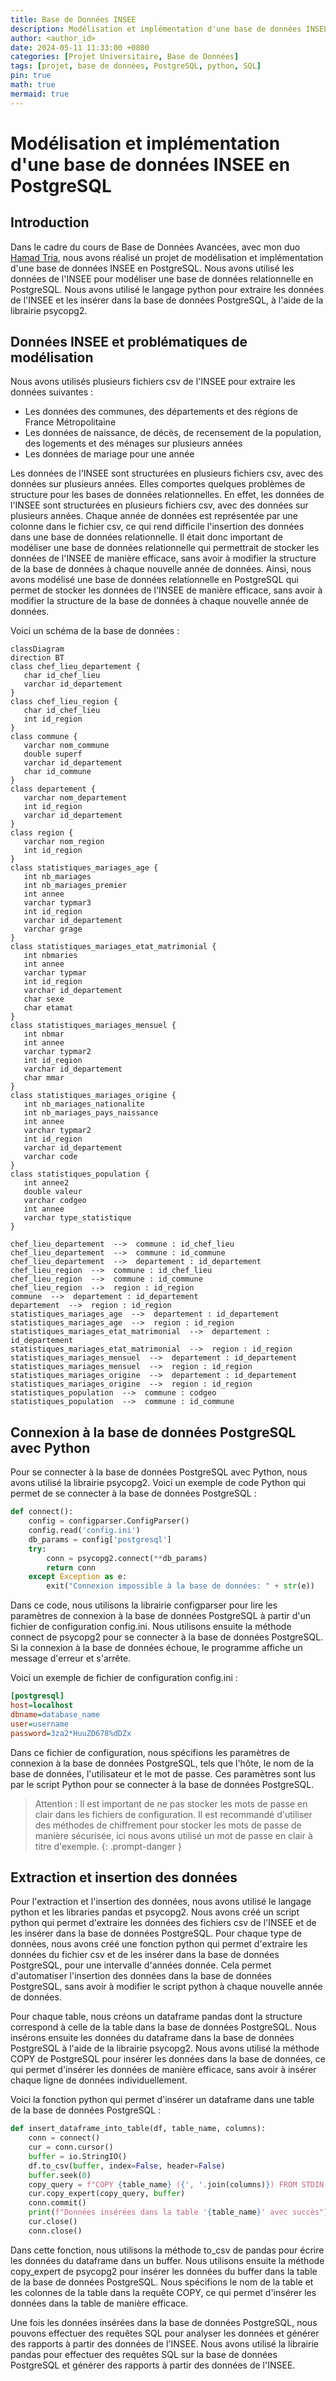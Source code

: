 ```yaml
---
title: Base de Données INSEE
description: Modélisation et implémentation d'une base de données INSEE en PostgreSQL
author: <author_id>
date: 2024-05-11 11:33:00 +0800
categories: [Projet Universitaire, Base de Données]
tags: [projet, base de données, PostgreSQL, python, SQL]
pin: true
math: true
mermaid: true
---
```


# Modélisation et implémentation d'une base de données INSEE en PostgreSQL

## Introduction

Dans le cadre du cours de Base de Données Avancées, avec mon duo [Hamad Tria](https://github.com/HamadTria), nous avons réalisé un projet de modélisation et implémentation d'une base de données INSEE en PostgreSQL. Nous avons utilisé les données de l'INSEE pour modéliser une base de données relationnelle en PostgreSQL. Nous avons utilisé le langage python pour extraire les données de l'INSEE et les insérer dans la base de données PostgreSQL, à l'aide de la librairie psycopg2.

## Données INSEE et problématiques de modélisation

Nous avons utilisés plusieurs fichiers csv de l'INSEE pour extraire les données suivantes :
- Les données des communes, des départements et des régions de France Métropolitaine
- Les données de naissance, de décès, de recensement de la population, des logements et des ménages sur plusieurs années
- Les données de mariage pour une année

Les données de l'INSEE sont structurées en plusieurs fichiers csv, avec des données sur plusieurs années. Elles comportes quelques problèmes de structure pour les bases de données relationnelles. En effet, les données de l'INSEE sont structurées en plusieurs fichiers csv, avec des données sur plusieurs années. Chaque année de données est représentée par une colonne dans le fichier csv, ce qui rend difficile l'insertion des données dans une base de données relationnelle. Il était donc important de modéliser une base de données relationnelle qui permettrait de stocker les données de l'INSEE de manière efficace, sans avoir à modifier la structure de la base de données à chaque nouvelle année de données. 
Ainsi, nous avons modélisé une base de données relationnelle en PostgreSQL qui permet de stocker les données de l'INSEE de manière efficace, sans avoir à modifier la structure de la base de données à chaque nouvelle année de données.  

Voici un schéma de la base de données :

```mermaid
classDiagram
direction BT
class chef_lieu_departement {
   char id_chef_lieu
   varchar id_departement
}
class chef_lieu_region {
   char id_chef_lieu
   int id_region
}
class commune {
   varchar nom_commune
   double superf
   varchar id_departement
   char id_commune
}
class departement {
   varchar nom_departement
   int id_region
   varchar id_departement
}
class region {
   varchar nom_region
   int id_region
}
class statistiques_mariages_age {
   int nb_mariages
   int nb_mariages_premier
   int annee
   varchar typmar3
   int id_region
   varchar id_departement
   varchar grage
}
class statistiques_mariages_etat_matrimonial {
   int nbmaries
   int annee
   varchar typmar
   int id_region
   varchar id_departement
   char sexe
   char etamat
}
class statistiques_mariages_mensuel {
   int nbmar
   int annee
   varchar typmar2
   int id_region
   varchar id_departement
   char mmar
}
class statistiques_mariages_origine {
   int nb_mariages_nationalite
   int nb_mariages_pays_naissance
   int annee
   varchar typmar2
   int id_region
   varchar id_departement
   varchar code
}
class statistiques_population {
   int annee2
   double valeur
   varchar codgeo
   int annee
   varchar type_statistique
}

chef_lieu_departement  -->  commune : id_chef_lieu
chef_lieu_departement  -->  commune : id_commune
chef_lieu_departement  -->  departement : id_departement
chef_lieu_region  -->  commune : id_chef_lieu
chef_lieu_region  -->  commune : id_commune
chef_lieu_region  -->  region : id_region
commune  -->  departement : id_departement
departement  -->  region : id_region
statistiques_mariages_age  -->  departement : id_departement
statistiques_mariages_age  -->  region : id_region
statistiques_mariages_etat_matrimonial  -->  departement : id_departement
statistiques_mariages_etat_matrimonial  -->  region : id_region
statistiques_mariages_mensuel  -->  departement : id_departement
statistiques_mariages_mensuel  -->  region : id_region
statistiques_mariages_origine  -->  departement : id_departement
statistiques_mariages_origine  -->  region : id_region
statistiques_population  -->  commune : codgeo
statistiques_population  -->  commune : id_commune
```

## Connexion à la base de données PostgreSQL avec Python

Pour se connecter à la base de données PostgreSQL avec Python, nous avons utilisé la librairie psycopg2. Voici un exemple de code Python qui permet de se connecter à la base de données PostgreSQL :

```python
def connect():
    config = configparser.ConfigParser()
    config.read('config.ini')
    db_params = config['postgresql']
    try:
        conn = psycopg2.connect(**db_params)
        return conn
    except Exception as e:
        exit("Connexion impossible à la base de données: " + str(e))
```

Dans ce code, nous utilisons la librairie configparser pour lire les paramètres de connexion à la base de données PostgreSQL à partir d'un fichier de configuration config.ini. Nous utilisons ensuite la méthode connect de psycopg2 pour se connecter à la base de données PostgreSQL. Si la connexion à la base de données échoue, le programme affiche un message d'erreur et s'arrête.

Voici un exemple de fichier de configuration config.ini :

```ini
[postgresql]
host=localhost
dbname=database_name
user=username
password=3za2*HuuZD678%dDZx
```

Dans ce fichier de configuration, nous spécifions les paramètres de connexion à la base de données PostgreSQL, tels que l'hôte, le nom de la base de données, l'utilisateur et le mot de passe. Ces paramètres sont lus par le script Python pour se connecter à la base de données PostgreSQL. 

> Attention : Il est important de ne pas stocker les mots de passe en clair dans les fichiers de configuration. Il est recommandé d'utiliser des méthodes de chiffrement pour stocker les mots de passe de manière sécurisée, ici nous avons utilisé un mot de passe en clair à titre d'exemple.
{: .prompt-danger }

## Extraction et insertion des données

Pour l'extraction et l'insertion des données, nous avons utilisé le langage python et les libraries pandas et psycopg2. Nous avons créé un script python qui permet d'extraire les données des fichiers csv de l'INSEE et de les insérer dans la base de données PostgreSQL. Pour chaque type de données, nous avons créé une fonction python qui permet d'extraire les données du fichier csv et de les insérer dans la base de données PostgreSQL, pour une intervalle d'années donnée. Cela permet d'automatiser l'insertion des données dans la base de données PostgreSQL, sans avoir à modifier le script python à chaque nouvelle année de données.

Pour chaque table, nous créons un dataframe pandas dont la structure correspond à celle de la table dans la base de données PostgreSQL. Nous insérons ensuite les données du dataframe dans la base de données PostgreSQL à l'aide de la librairie psycopg2. Nous avons utilisé la méthode COPY de PostgreSQL pour insérer les données dans la base de données, ce qui permet d'insérer les données de manière efficace, sans avoir à insérer chaque ligne de données individuellement.

Voici la fonction python qui permet d'insérer un dataframe dans une table de la base de données PostgreSQL :

```python
def insert_dataframe_into_table(df, table_name, columns): 
    conn = connect()
    cur = conn.cursor()
    buffer = io.StringIO()
    df.to_csv(buffer, index=False, header=False)
    buffer.seek(0)
    copy_query = f"COPY {table_name} ({', '.join(columns)}) FROM STDIN WITH (FORMAT CSV);"
    cur.copy_expert(copy_query, buffer)
    conn.commit()
    print(f"Données insérées dans la table '{table_name}' avec succès")
    cur.close()
    conn.close()
```

Dans cette fonction, nous utilisons la méthode to_csv de pandas pour écrire les données du dataframe dans un buffer. Nous utilisons ensuite la méthode copy_expert de psycopg2 pour insérer les données du buffer dans la table de la base de données PostgreSQL. Nous spécifions le nom de la table et les colonnes de la table dans la requête COPY, ce qui permet d'insérer les données dans la table de manière efficace.

Une fois les données insérées dans la base de données PostgreSQL, nous pouvons effectuer des requêtes SQL pour analyser les données et générer des rapports à partir des données de l'INSEE. Nous avons utilisé la librairie pandas pour effectuer des requêtes SQL sur la base de données PostgreSQL et générer des rapports à partir des données de l'INSEE.